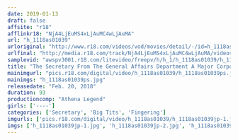 ```yaml
---
date: 2019-01-13
draft: false
affsite: "r18"
afflinkr18: "NjA4LjEuMS4xLjAuMC4wLjAuMA"
url: "h_1118as01039"
urloriginal: "http://www.r18.com/videos/vod/movies/detail/-/id=h_1118as01039"
urlfinal: "http://media.r18.com/track/NjA4LjEuMS4xLjAuMC4wLjAuMA/videos/vod/movies/detail/-/id=h_1118as01039"
samplevid: "awspv3001.r18.com/litevideo/freepv/h/h_1/h_1118as01039/h_1118as01039_dmb_s.mp4"
title: "The Secretary From The General Affairs Department A Major Corporation Taken Over By Big Tits And A Tight Pussy"
mainimgurl: "pics.r18.com/digital/video/h_1118as01039/h_1118as01039ps.jpg"
mainimgs: "h_1118as01039ps.jpg"
releasedate: "Feb. 20, 2018"
duration: 93
productioncomp: "Athena Legend"
girls: ['----']
categories: ['Secretary', 'Big Tits', 'Fingering']
imgurls: ['pics.r18.com/digital/video/h_1118as01039/h_1118as01039jp-1.jpg', 'pics.r18.com/digital/video/h_1118as01039/h_1118as01039jp-2.jpg', 'pics.r18.com/digital/video/h_1118as01039/h_1118as01039jp-3.jpg', 'pics.r18.com/digital/video/h_1118as01039/h_1118as01039jp-4.jpg', 'pics.r18.com/digital/video/h_1118as01039/h_1118as01039jp-5.jpg', 'pics.r18.com/digital/video/h_1118as01039/h_1118as01039jp-6.jpg', 'pics.r18.com/digital/video/h_1118as01039/h_1118as01039jp-7.jpg', 'pics.r18.com/digital/video/h_1118as01039/h_1118as01039jp-8.jpg', 'pics.r18.com/digital/video/h_1118as01039/h_1118as01039jp-9.jpg', 'pics.r18.com/digital/video/h_1118as01039/h_1118as01039jp-10.jpg', 'pics.r18.com/digital/video/h_1118as01039/h_1118as01039jp-11.jpg', 'pics.r18.com/digital/video/h_1118as01039/h_1118as01039jp-12.jpg', 'pics.r18.com/digital/video/h_1118as01039/h_1118as01039jp-13.jpg', 'pics.r18.com/digital/video/h_1118as01039/h_1118as01039jp-14.jpg', 'pics.r18.com/digital/video/h_1118as01039/h_1118as01039jp-15.jpg', 'pics.r18.com/digital/video/h_1118as01039/h_1118as01039jp-16.jpg', 'pics.r18.com/digital/video/h_1118as01039/h_1118as01039jp-17.jpg', 'pics.r18.com/digital/video/h_1118as01039/h_1118as01039jp-18.jpg', 'pics.r18.com/digital/video/h_1118as01039/h_1118as01039jp-19.jpg', 'pics.r18.com/digital/video/h_1118as01039/h_1118as01039jp-20.jpg']
imgs: ['h_1118as01039jp-1.jpg', 'h_1118as01039jp-2.jpg', 'h_1118as01039jp-3.jpg', 'h_1118as01039jp-4.jpg', 'h_1118as01039jp-5.jpg', 'h_1118as01039jp-6.jpg', 'h_1118as01039jp-7.jpg', 'h_1118as01039jp-8.jpg', 'h_1118as01039jp-9.jpg', 'h_1118as01039jp-10.jpg', 'h_1118as01039jp-11.jpg', 'h_1118as01039jp-12.jpg', 'h_1118as01039jp-13.jpg', 'h_1118as01039jp-14.jpg', 'h_1118as01039jp-15.jpg', 'h_1118as01039jp-16.jpg', 'h_1118as01039jp-17.jpg', 'h_1118as01039jp-18.jpg', 'h_1118as01039jp-19.jpg', 'h_1118as01039jp-20.jpg']
---
```

